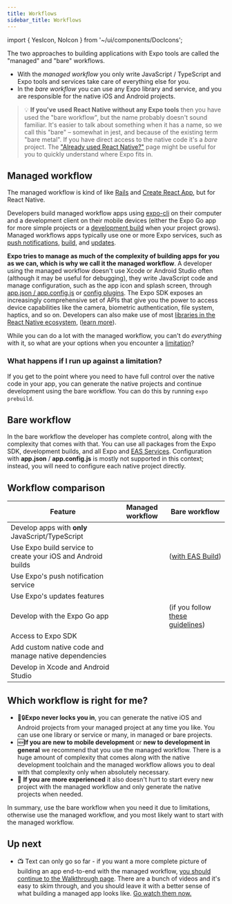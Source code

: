 ```yaml
---
title: Workflows
sidebar_title: Workflows
---
```


import { YesIcon, NoIcon } from '~/ui/components/DocIcons';

The two approaches to building applications with Expo tools are called the "managed" and "bare" workflows.

- With the _managed workflow_ you only write JavaScript / TypeScript and Expo tools and services take care of everything else for you.
- In the _bare workflow_ you can use any Expo library and service, and you are responsible for the native iOS and Android projects.

> 💡 **If you've used React Native without any Expo tools** then you have used the "bare workflow", but the name probably doesn't sound familiar. It's easier to talk about something when it has a name, so we call this "bare" – somewhat in jest, and because of the existing term "bare metal". If you have direct access to the native code it's a _bare_ project. The ["Already used React Native?"](../workflow/already-used-react-native.md) page might be useful for you to quickly understand where Expo fits in.

## Managed workflow

The managed workflow is kind of like [Rails](https://rubyonrails.org/) and [Create React App](https://github.com/facebook/create-react-app), but for React Native.

Developers build managed workflow apps using [expo-cli](../workflow/expo-cli.md) on their computer and a development client on their mobile devices (either the Expo Go app for more simple projects or a [development build](../development/introduction.md) when your project grows). Managed workflows apps typically use one or more Expo services, such as [push notifications](../push-notifications/overview.md), [build](../distribution/building-standalone-apps.md), and [updates](../eas-update/getting-started.md).

**Expo tries to manage as much of the complexity of building apps for you as we can, which is why we call it the managed workflow**. A developer using the managed workflow doesn't use Xcode or Android Studio often (although it may be useful for debugging), they write JavaScript code and manage configuration, such as the app icon and splash screen, through [app.json / app.config.js](../workflow/configuration.md) or [config plugins](../guides/config-plugins.md). The Expo SDK exposes an increasingly comprehensive set of APIs that give you the power to access device capabilities like the camera, biometric authentication, file system, haptics, and so on. Developers can also make use of most [libraries in the React Native ecosystem](https://reactnative.directory/), ([learn more](../workflow/using-libraries.md)).

While you can do a lot with the managed workflow, you can't do _everything_ with it, so what are your options when you encounter a [limitation](../introduction/why-not-expo.md)?

### What happens if I run up against a limitation?

If you get to the point where you need to have full control over the native code in your app, you can generate the native projects and continue development using the bare workflow. You can do this by running `expo prebuild`.

## Bare workflow

In the bare workflow the developer has complete control, along with the complexity that comes with that. You can use all packages from the Expo SDK, development builds, and all Expo and [EAS Services](https://expo.dev/eas). Configuration with **app.json** / **app.config.js** is mostly not supported in this context; instead, you will need to configure each native project directly.

## Workflow comparison

| Feature                                                      | Managed workflow | Bare workflow                                                                |
| ------------------------------------------------------------ |------------------|------------------------------------------------------------------------------|
| Develop apps with **only** JavaScript/TypeScript             | <YesIcon />      | <NoIcon />                                                                   |
| Use Expo build service to create your iOS and Android builds | <YesIcon />      | <YesIcon /> ([with EAS Build](/build/introduction.md))                       |
| Use Expo's push notification service                         | <YesIcon />      | <YesIcon />                                                                  |
| Use Expo's updates features                                  | <YesIcon />      | <YesIcon />                                                                  |
| Develop with the Expo Go app                                 | <YesIcon />      | <YesIcon /> (if you follow [these guidelines](../bare/using-expo-client.md)) |
| Access to Expo SDK                                           | <YesIcon />      | <YesIcon />                                                                  |
| Add custom native code and manage native dependencies        | <YesIcon />      | <YesIcon />                                                                  |
| Develop in Xcode and Android Studio                          | <NoIcon />       | <YesIcon />                                                                  |

## Which workflow is right for me?

- 🚫🔒**Expo never locks you in**, you can generate the native iOS and Android projects from your managed project at any time you like. You can use one library or service or many, in managed or bare projects.
- 🆕**If you are new to mobile development** or **new to development in general** we recommend that you use the managed workflow. There is a huge amount of complexity that comes along with the native development toolchain and the managed workflow allows you to deal with that complexity only when absolutely necessary.
- 🧠 **If you are more experienced** it also doesn't hurt to start every new project with the managed workflow and only generate the native projects when needed.

In summary, use the bare workflow when you need it due to limitations, otherwise use the managed workflow, and you most likely want to start with the managed workflow.

## Up next

- 📺 Text can only go so far - if you want a more complete picture of building an app end-to-end with the managed workflow, [you should continue to the Walkthrough page](../introduction/walkthrough.md). There are a bunch of videos and it's easy to skim through, and you should leave it with a better sense of what building a managed app looks like. [Go watch them now.](../introduction/walkthrough.md)
